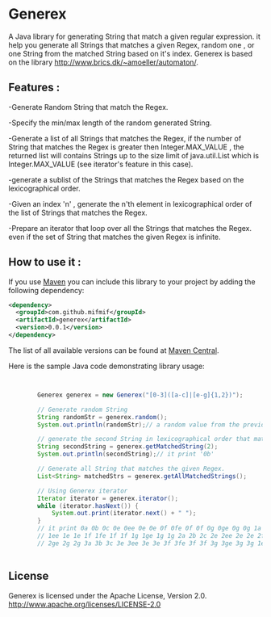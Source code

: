Generex
=======
A Java library for generating String that match  a given regular expression. it help you generate all Strings that matches a given Regex, random one , or one String from the matched String based on it's index.
Generex is based on the library http://www.brics.dk/~amoeller/automaton/.


**Features :**
-

-Generate Random String that match the Regex.

-Specify the min/max length  of the random generated String.

-Generate a list of all Strings that matches the Regex, if the number of String that matches the Regex is greater then Integer.MAX_VALUE , the returned list will contains Strings up to the size limit of java.util.List which is Integer.MAX_VALUE (see iterator's feature in this case). 

-generate a sublist of the Strings that matches the Regex based on the lexicographical order.

-Given an index 'n' , generate the n'th element in lexicographical order of the list of Strings that matches the Regex.

-Prepare an iterator that loop over all the Strings that matches the Regex. even if the set of String that matches the given Regex is infinite.
 

**How to use it :**
-

If you use [Maven](http://maven.apache.org) you can include this library to your project by adding the following dependency: 
```xml
<dependency>
  <groupId>com.github.mifmif</groupId>
  <artifactId>generex</artifactId>
  <version>0.0.1</version>
</dependency>
```

The list of all available versions can be found at [Maven Central](http://search.maven.org/#browse|588844112).

Here is the sample Java code demonstrating library usage:
```java


		Generex generex = new Generex("[0-3]([a-c]|[e-g]{1,2})");

		// Generate random String
		String randomStr = generex.random();
		System.out.println(randomStr);// a random value from the previous String list

		// generate the second String in lexicographical order that match the given Regex.
		String secondString = generex.getMatchedString(2);
		System.out.println(secondString);// it print '0b'

		// Generate all String that matches the given Regex.
		List<String> matchedStrs = generex.getAllMatchedStrings();

		// Using Generex iterator
		Iterator iterator = generex.iterator();
		while (iterator.hasNext()) {
			System.out.print(iterator.next() + " ");
		}
		// it print 0a 0b 0c 0e 0ee 0e 0e 0f 0fe 0f 0f 0g 0ge 0g 0g 1a 1b 1c 1e
		// 1ee 1e 1e 1f 1fe 1f 1f 1g 1ge 1g 1g 2a 2b 2c 2e 2ee 2e 2e 2f 2fe 2f 2f 2g
		// 2ge 2g 2g 3a 3b 3c 3e 3ee 3e 3e 3f 3fe 3f 3f 3g 3ge 3g 3g 1ee
		
```

**License**
-

Generex is licensed under the Apache License, Version 2.0.  
http://www.apache.org/licenses/LICENSE-2.0


 
